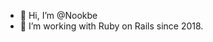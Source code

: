 - 👋 Hi, I’m @Nookbe
- 🌱 I’m working with Ruby on Rails since 2018. 


<!---
Nookbe/Nookbe is a ✨ special ✨ repository because its `README.md` (this file) appears on your GitHub profile.
You can click the Preview link to take a look at your changes.
--->
